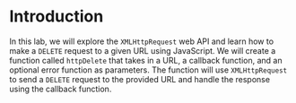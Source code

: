 # Introduction

In this lab, we will explore the `XMLHttpRequest` web API and learn how to make a `DELETE` request to a given URL using JavaScript. We will create a function called `httpDelete` that takes in a URL, a callback function, and an optional error function as parameters. The function will use `XMLHttpRequest` to send a `DELETE` request to the provided URL and handle the response using the callback function.
